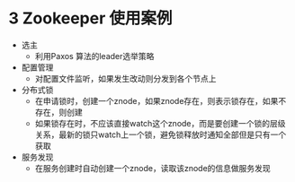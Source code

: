 # 3 Zookeeper 使用案例

- 选主
    - 利用Paxos 算法的leader选举策略
- 配置管理
    - 对配置文件监听，如果发生改动则分发到各个节点上
- 分布式锁
    - 在申请锁时，创建一个znode，如果znode存在，则表示锁存在，如果不存在，则创建
    - 如果锁存在时，不应该直接watch这个znode，而是要创建一个锁的层级关系，最新的锁只watch上一个锁，避免锁释放时通知全部但是只有一个获取
- 服务发现
    - 在服务创建时自动创建一个znode，读取该znode的信息做服务发现